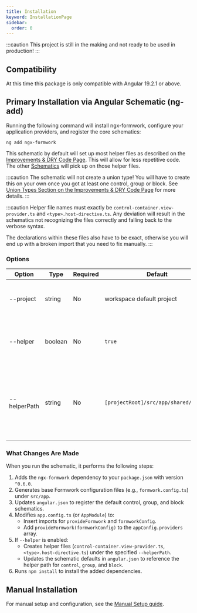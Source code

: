```yaml
---
title: Installation
keyword: InstallationPage
sidebar:
  order: 0
---
```


:::caution
This project is still in the making and not ready to be used in production!
:::


## Compatibility

At this time this package is only compatible with Angular 19.2.1 or above.

## Primary Installation via Angular Schematic (ng-add)

Running the following command will install ngx-formwork, configure your application providers, and register the core schematics:

```shell
ng add ngx-formwork
```

This schematic by default will set up most helper files as described on the [Improvements & DRY Code Page](/guides/improvements). This will allow for less repetitive code. The other [Schematics](/getting-started/schematics/) will pick up on those helper files. 

:::caution
The schematic will not create a union type! You will have to create this on your own once you got at least one control, group or block. See [Union Types Section on the Improvements & DRY Code Page](/guides/improvements/#union-types) for more details.
:::


:::caution
Helper file names must exactly be `control-container.view-provider.ts` and `<type>.host-directive.ts`. Any deviation will result in the schematics not recognizing the files correctly and falling back to the verbose syntax.

The declarations within these files also have to be exact, otherwise you will end up with a broken import that you need to fix manually.
:::

### Options

| Option       | Type    | Required | Default                               | Description                                                                                         |
|--------------|---------|----------|---------------------------------------|-----------------------------------------------------------------------------------------------------|
| --project    | string  | No       | workspace default project             | Angular project to add ngx-formwork to.                                                             |
| --helper     | boolean | No       | `true`                                | Include helper files for view providers and host directives.                                        |
| --helperPath | string  | No       | `[projectRoot]/src/app/shared/helper` | Path to place generated helper files if `--helper` is enabled. This path has to be an absolut path. |

### What Changes Are Made

When you run the schematic, it performs the following steps:

1. Adds the `ngx-formwork` dependency to your `package.json` with version `^0.6.0`.
2. Generates base Formwork configuration files (e.g., `formwork.config.ts`) under `src/app`.
3. Updates `angular.json` to register the default control, group, and block schematics.
4. Modifies `app.config.ts` (or `AppModule`) to:
   - Insert imports for `provideFormwork` and `formworkConfig`.
   - Add `provideFormwork(formworkConfig)` to the `appConfig.providers` array.
5. If `--helper` is enabled:
   - Creates helper files (`control-container.view-provider.ts`, `<type>.host-directive.ts`) under the specified `--helperPath`.
   - Updates the schematic defaults in `angular.json` to reference the helper path for `control`, `group`, and `block`.
6. Runs `npm install` to install the added dependencies.

## Manual Installation

For manual setup and configuration, see the [Manual Setup guide](/getting-started/manuel-setup/).
